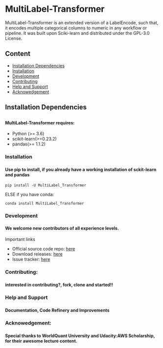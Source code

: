 # MultiLabel-Transformer

MultiLabel-Transformer is an extended version of a LabelEncode, such that, it encodes multiple categorical columns to numeric in any workflow or pipeline. It was built upon Sciki-learn and distributed under the GPL-3.0 License.


## Content
- <a href='#Installation Dependencies'>Installation Dependencies<a/>
- <a href='#Installation Dependencies'>Installation
- <a href='#Development'>Development<a/>
- <a href='#Contributing'>Contributing<a/>
- <a href='#Help and Support'>Help and Support<a/>
- <a href='#Acknowedgement'>Acknowedgement<a/>
 



<h2 id = 'Installation Dependencies'> Installation Dependencies <h2/>

#### MultiLabel-Transformer requires:
- Python (>= 3.6)
- scikit-learn(>=0.23.2)
- pandas(>= 1.1.2)







<h3 id = 'Installation'> Installation <h3/>

#### Use pip to install, if you already have a working installation of sckit-learn and pandas

    pip install -U MultiLabel_Transformer

ELSE if you have conda:

    conda install MultiLabel_Transformer







<h3 id = 'Development'>  Development<h3/>

#### We welcome new contributors of all experience levels.


Important links
- Official source code repo: [here]('https://github.com/Troublem1/MLE') 
- Download releases: [here](https://pypi.org/project/MultiLabel-Transformer/)
- Issue tracker: [here](https://github.com/Troublem1/MLE/issues)








<h3 id = 'Contributing'>  Contributing:<h3/>

#### interested in contributing?, fork, clone and started!!










<h3 id = 'Help and Support'> Help and Support<h3/>

#### Documentation, Code Refinery and Improvements








<h3 < id = 'Acknowedgement'> Acknowedgement:<h3/>

#### Special thanks to WorldQuant University and Udacity:AWS Scholarship, for their awesome lecture content.

